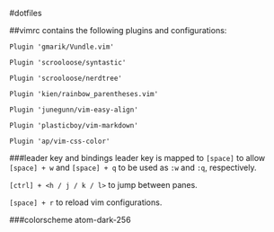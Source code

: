 #dotfiles

##vimrc contains the following plugins and configurations:

``Plugin 'gmarik/Vundle.vim'``

``Plugin 'scrooloose/syntastic'``

``Plugin 'scrooloose/nerdtree'``

``Plugin 'kien/rainbow_parentheses.vim'``

``Plugin 'junegunn/vim-easy-align'``

``Plugin 'plasticboy/vim-markdown'``

``Plugin 'ap/vim-css-color'``

###leader key and bindings
leader key is mapped to ``[space]`` to allow ``[space] + w`` and ``[space] + q`` to be used as ``:w`` and ``:q``, respectively.

``[ctrl] + <h / j / k / l>`` to jump between panes.

``[space] + r`` to reload vim configurations.

###colorscheme
atom-dark-256

